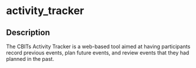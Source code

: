 activity_tracker
================

Description
-----------
The CBITs Activity Tracker is a web-based tool aimed at having participants record previous events, plan future events, and review events that they had planned in the past.